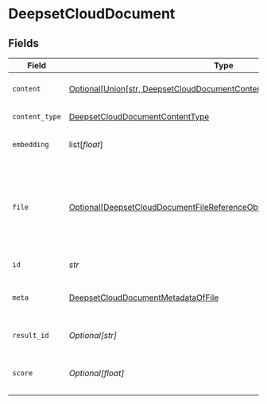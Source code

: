 # DeepsetCloudDocument


## Fields

| Field                                                                                                                                                                 | Type                                                                                                                                                                  | Required                                                                                                                                                              | Description                                                                                                                                                           |
| --------------------------------------------------------------------------------------------------------------------------------------------------------------------- | --------------------------------------------------------------------------------------------------------------------------------------------------------------------- | --------------------------------------------------------------------------------------------------------------------------------------------------------------------- | --------------------------------------------------------------------------------------------------------------------------------------------------------------------- |
| `content`                                                                                                                                                             | [Optional[Union[str, DeepsetCloudDocumentContentContent, list[Any]]]](../../models/shared/deepsetclouddocumentcontent.md)                                             | :heavy_minus_sign:                                                                                                                                                    | Content of the document.                                                                                                                                              |
| `content_type`                                                                                                                                                        | [DeepsetCloudDocumentContentType](../../models/shared/deepsetclouddocumentcontenttype.md)                                                                             | :heavy_check_mark:                                                                                                                                                    | Type of the content.                                                                                                                                                  |
| `embedding`                                                                                                                                                           | list[*float*]                                                                                                                                                         | :heavy_minus_sign:                                                                                                                                                    | Embedding of the document.                                                                                                                                            |
| `file`                                                                                                                                                                | [Optional[DeepsetCloudDocumentFileReferenceObjectDeprecatedUseFilesInstead]](../../models/shared/deepsetclouddocumentfilereferenceobjectdeprecatedusefilesinstead.md) | :heavy_minus_sign:                                                                                                                                                    | Object containing the `file_id` and `name` of a file. This is used to associate a document with a file.                                                               |
| `id`                                                                                                                                                                  | *str*                                                                                                                                                                 | :heavy_check_mark:                                                                                                                                                    | ID of the document.                                                                                                                                                   |
| `meta`                                                                                                                                                                | [DeepsetCloudDocumentMetadataOfFile](../../models/shared/deepsetclouddocumentmetadataoffile.md)                                                                       | :heavy_check_mark:                                                                                                                                                    | The metadata of this document.                                                                                                                                        |
| `result_id`                                                                                                                                                           | *Optional[str]*                                                                                                                                                       | :heavy_minus_sign:                                                                                                                                                    | Unique identifier of the result.                                                                                                                                      |
| `score`                                                                                                                                                               | *Optional[float]*                                                                                                                                                     | :heavy_minus_sign:                                                                                                                                                    | Shows the relevance score of the prediction.                                                                                                                          |